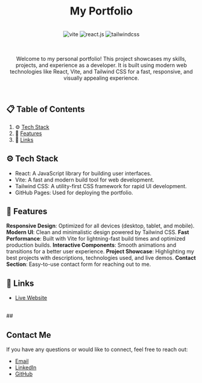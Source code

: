 <h1 align="center">My Portfolio</h1>
<br>
 <div align="center">
    <img src="https://img.shields.io/badge/-Vite-black?style=for-the-badge&logoColor=white&logo=vite&color=646CFF" alt="vite" />
    <img src="https://img.shields.io/badge/-React_JS-black?style=for-the-badge&logoColor=white&logo=react&color=61DAFB" alt="react.js" />
    <img src="https://img.shields.io/badge/-Tailwind_CSS-black?style=for-the-badge&logoColor=white&logo=tailwindcss&color=06B6D4" alt="tailwindcss" />
  </div>
  <br>
  <br>
  <p align="center">
  Welcome to my personal portfolio! This project showcases my skills, projects, and experience as a developer. It is built using modern web technologies like React, Vite, and Tailwind CSS for a fast, responsive, and visually appealing experience.
  </p>
  <br>

## 📋 <a name="table">Table of Contents</a>

1. ⚙️ [Tech Stack](#tech-stack)
2. 🔋 [Features](#features)
3. 🔗 [Links](#links)

## <a name="tech-stack">⚙️ Tech Stack</a>

- React: A JavaScript library for building user interfaces.
- Vite: A fast and modern build tool for web development.
- Tailwind CSS: A utility-first CSS framework for rapid UI development.
- GitHub Pages: Used for deploying the portfolio.

## <a name="features">🔋 Features</a>
**Responsive Design**: Optimized for all devices (desktop, tablet, and mobile).
**Modern UI**: Clean and minimalistic design powered by Tailwind CSS.
**Fast Performance**: Built with Vite for lightning-fast build times and optimized production builds.
**Interactive Components**: Smooth animations and transitions for a better user experience.
**Project Showcase**: Highlighting my best projects with descriptions, technologies used, and live demos.
**Contact Section**: Easy-to-use contact form for reaching out to me.


## <a name="links">🔗 Links</a>

- [Live Website](https://shawky-13.github.io/CodeAlpha_My_Portfolio_Site/)

<br>
## <h2>Contact Me</h2>
If you have any questions or would like to connect, feel free to reach out:

- [Email](shawkymshrif@gmail.com)
- [LinkedIn](https://www.linkedin.com/in/shawky-mshrif-6b920a20b/)
- [GitHub](https://github.com/shawky-13)